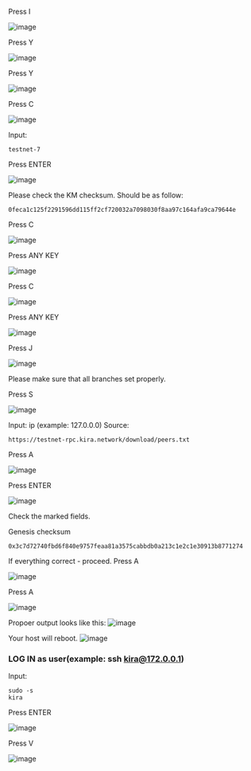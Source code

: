 Press I

![image](https://user-images.githubusercontent.com/70693118/139245238-214892da-4638-43a5-886a-acab2042b3d5.png)

Press Y

![image](https://user-images.githubusercontent.com/70693118/139245360-aedb3187-c59f-4d41-8469-e089134459d8.png)

Press Y

![image](https://user-images.githubusercontent.com/70693118/139245622-86410459-daf5-4dd1-b876-98015f30749d.png)

Press C

![image](https://user-images.githubusercontent.com/70693118/139245720-ef8f2044-93d1-49be-8b3a-2cdd529059d3.png)

Input:
```
testnet-7
```
Press ENTER

![image](https://user-images.githubusercontent.com/70693118/139245863-8a520221-2073-4ecc-9109-781c560f5555.png)

Please check the KM checksum. Should be as follow:
```
0feca1c125f2291596dd115ff2cf720032a7098030f8aa97c164afa9ca79644e
```

Press C

![image](https://user-images.githubusercontent.com/70693118/139247381-400c0ff0-cb70-4e4c-9ace-0da1733c9f51.png)

Press ANY KEY

![image](https://user-images.githubusercontent.com/70693118/139247650-d4e90596-28b1-4f10-a82b-b5771cbbf6c1.png)

Press C

![image](https://user-images.githubusercontent.com/70693118/139247745-70d6c9cf-6aa9-475a-a111-a733bd4d5e5c.png)

Press ANY KEY

![image](https://user-images.githubusercontent.com/70693118/139248130-102fd373-4f9c-4ff9-bdd5-cd22dcbc04fa.png)

Press J

![image](https://user-images.githubusercontent.com/70693118/139248190-6ef67814-79e1-4147-97ee-06e9d88bc5f2.png)

Please make sure that all branches set properly.

Press S

![image](https://user-images.githubusercontent.com/70693118/139248513-82c5ce94-0662-4c73-8ff5-66c26a77201f.png)

Input: ip (example: 127.0.0.0)
Source:
```
https://testnet-rpc.kira.network/download/peers.txt
```
Press A

![image](https://user-images.githubusercontent.com/70693118/139249078-424847c1-58f0-41f6-a048-b65e66f3b508.png)

Press ENTER

![image](https://user-images.githubusercontent.com/70693118/139249254-aa55580e-824c-429e-9bbf-a69b7ac18055.png)

Check the marked fields.

Genesis checksum
```
0x3c7d72740fbd6f840e9757feaa81a3575cabbdb0a213c1e2c1e30913b8771274
```
If everything correct - proceed.
Press A

![image](https://user-images.githubusercontent.com/70693118/139249790-88eb99f8-fb61-4325-b710-9f05d471dcdc.png)

Press A

![image](https://user-images.githubusercontent.com/70693118/139249970-98e3a2fd-70ea-4139-9dd4-d5b524d47b61.png)

Propoer output looks like this:
![image](https://user-images.githubusercontent.com/70693118/139250072-d0399ea7-c040-4f25-823c-f2e6712abd7d.png)

Your host will reboot.
![image](https://user-images.githubusercontent.com/70693118/139250252-70768e0d-6e57-4a9b-a7e8-fd01ff096ad7.png)

### LOG IN as user(example: ssh kira@172.0.0.1)

Input:
```
sudo -s
kira
```
Press ENTER

![image](https://user-images.githubusercontent.com/70693118/139250545-1cce41d8-c6d4-4aa4-be54-1e8c3e5e6cc9.png)

Press V

![image](https://user-images.githubusercontent.com/70693118/139250696-b6345bf0-3489-4ef5-9091-5b2054af5db2.png)










